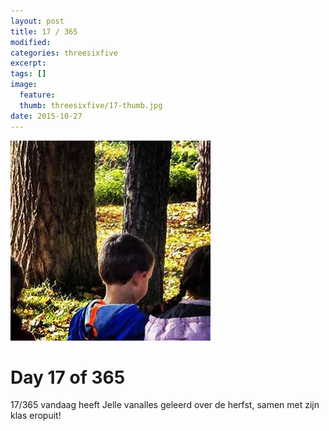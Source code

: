 ```yaml
---
layout: post
title: 17 / 365
modified:
categories: threesixfive
excerpt:
tags: []
image:
  feature: 
  thumb: threesixfive/17-thumb.jpg
date: 2015-10-27
---
```


![17](/images/threesixfive/17.jpg)

# Day 17 of 365

17/365 vandaag heeft Jelle vanalles geleerd over de herfst, samen met zijn klas eropuit!
